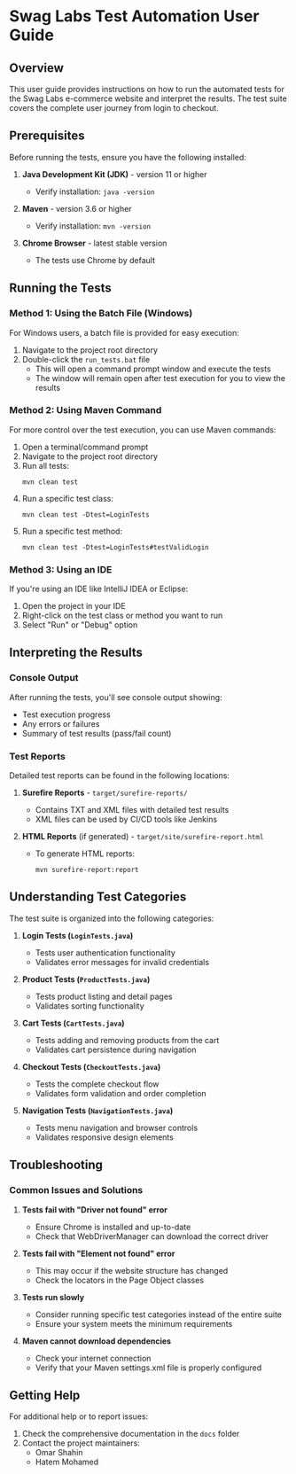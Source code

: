 # Swag Labs Test Automation User Guide

## Overview
This user guide provides instructions on how to run the automated tests for the Swag Labs e-commerce website and interpret the results. The test suite covers the complete user journey from login to checkout.

## Prerequisites
Before running the tests, ensure you have the following installed:

1. **Java Development Kit (JDK)** - version 11 or higher
   - Verify installation: `java -version`

2. **Maven** - version 3.6 or higher
   - Verify installation: `mvn -version`

3. **Chrome Browser** - latest stable version
   - The tests use Chrome by default

## Running the Tests

### Method 1: Using the Batch File (Windows)
For Windows users, a batch file is provided for easy execution:

1. Navigate to the project root directory
2. Double-click the `run_tests.bat` file
   - This will open a command prompt window and execute the tests
   - The window will remain open after test execution for you to view the results

### Method 2: Using Maven Command
For more control over the test execution, you can use Maven commands:

1. Open a terminal/command prompt
2. Navigate to the project root directory
3. Run all tests:
   ```
   mvn clean test
   ```
4. Run a specific test class:
   ```
   mvn clean test -Dtest=LoginTests
   ```
5. Run a specific test method:
   ```
   mvn clean test -Dtest=LoginTests#testValidLogin
   ```

### Method 3: Using an IDE
If you're using an IDE like IntelliJ IDEA or Eclipse:

1. Open the project in your IDE
2. Right-click on the test class or method you want to run
3. Select "Run" or "Debug" option

## Interpreting the Results

### Console Output
After running the tests, you'll see console output showing:
- Test execution progress
- Any errors or failures
- Summary of test results (pass/fail count)

### Test Reports
Detailed test reports can be found in the following locations:

1. **Surefire Reports** - `target/surefire-reports/`
   - Contains TXT and XML files with detailed test results
   - XML files can be used by CI/CD tools like Jenkins

2. **HTML Reports** (if generated) - `target/site/surefire-report.html`
   - To generate HTML reports:
     ```
     mvn surefire-report:report
     ```

## Understanding Test Categories

The test suite is organized into the following categories:

1. **Login Tests (`LoginTests.java`)**
   - Tests user authentication functionality
   - Validates error messages for invalid credentials

2. **Product Tests (`ProductTests.java`)**
   - Tests product listing and detail pages
   - Validates sorting functionality

3. **Cart Tests (`CartTests.java`)**
   - Tests adding and removing products from the cart
   - Validates cart persistence during navigation

4. **Checkout Tests (`CheckoutTests.java`)**
   - Tests the complete checkout flow
   - Validates form validation and order completion

5. **Navigation Tests (`NavigationTests.java`)**
   - Tests menu navigation and browser controls
   - Validates responsive design elements

## Troubleshooting

### Common Issues and Solutions

1. **Tests fail with "Driver not found" error**
   - Ensure Chrome is installed and up-to-date
   - Check that WebDriverManager can download the correct driver

2. **Tests fail with "Element not found" error**
   - This may occur if the website structure has changed
   - Check the locators in the Page Object classes

3. **Tests run slowly**
   - Consider running specific test categories instead of the entire suite
   - Ensure your system meets the minimum requirements

4. **Maven cannot download dependencies**
   - Check your internet connection
   - Verify that your Maven settings.xml file is properly configured

## Getting Help
For additional help or to report issues:

1. Check the comprehensive documentation in the `docs` folder
2. Contact the project maintainers:
   - Omar Shahin
   - Hatem Mohamed
